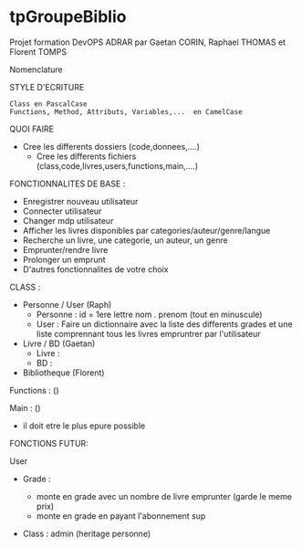 # tpGroupeBiblio

Projet formation DevOPS ADRAR par Gaetan CORIN, Raphael THOMAS et Florent TOMPS

Nomenclature 

STYLE D'ECRITURE

    Class en PascalCase
    Functions, Method, Attributs, Variables,...  en CamelCase


QUOI FAIRE

- Cree les differents dossiers (code,donnees,....)
    - Cree les differents fichiers (class,code,livres,users,functions,main,....)

FONCTIONNALITES DE BASE :
- Enregistrer nouveau utilisateur
- Connecter utilisateur
- Changer mdp utilisateur
- Afficher les livres disponibles par categories/auteur/genre/langue
- Recherche un livre, une categorie, un auteur, un genre
- Emprunter/rendre livre
- Prolonger un emprunt
- D'autres fonctionnalites de votre choix

CLASS : 
- Personne / User (Raph)
    - Personne : id = 1ere lettre nom . prenom (tout en minuscule)
    - User : Faire un dictionnaire avec la liste des differents grades et une liste comprennant tous les livres empruntrer par         l'utilisateur 
- Livre / BD (Gaetan)
    - Livre : 
    - BD : 
- Bibliotheque (Florent)

Functions : ()

Main : () 
- il doit etre le plus epure possible



FONCTIONS FUTUR:

User
- Grade : 
    - monte en grade avec un nombre de livre emprunter (garde le meme prix)
    - monte en grade en payant l'abonnement sup

- Class : admin (heritage personne)